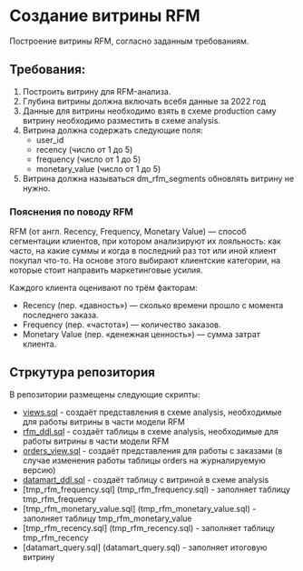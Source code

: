 # Создание витрины RFM

Построение витрины RFM, согласно заданным требованиям.

## Требования:

1. Построить витрину для RFM-анализа.
2. Глубина витрины должна включать всебя данные за 2022 год
3. Данные для витрины необходимо взять в схеме production саму витрину необходимо разместить в схеме analysis.
4. Витрина должна содержать следующие поля:
	* user_id
	* recency (число от 1 до 5)
	* frequency (число от 1 до 5)
	* monetary_value (число от 1 до 5)
5. Витрина должна называться dm_rfm_segments обновлять витрину не нужно.

### Пояснения по поводу RFM

RFM (от англ. Recency, Frequency, Monetary Value) — способ сегментации клиентов, при котором анализируют их лояльность: как часто, на какие суммы и когда в последний раз тот или иной клиент покупал что-то. На основе этого выбирают клиентские категории, на которые стоит направить маркетинговые усилия. 

Каждого клиента оценивают по трём факторам:
* Recency (пер. «давность») — сколько времени прошло с момента последнего заказа.
* Frequency (пер. «частота») — количество заказов.
* Monetary Value (пер. «денежная ценность») — сумма затрат клиента.
	
## Стркутура репозитория

В репозитории размещены следующие скрипты:
* [views.sql](views.sql) - создаёт представления в схеме analysis, необходимые для работы витрины в части модели RFM
* [rfm_ddl.sql](rfm_ddl.sql) - создаёт таблицы в схеме analysis, необходимые для работы витрины в части модели RFM
* [orders_view.sql](orders_view.sql) - создаёт представления для работы с заказами (в случае изменения работы таблицы orders на журналируемую версию)
* [datamart_ddl.sql](datamart_ddl.sql) - создаёт таблицу с витриной в схеме analysis
* [tmp_rfm_frequency.sql] (tmp_rfm_frequency.sql) - заполняет таблицу tmp_rfm_frequency
* [tmp_rfm_monetary_value.sql] (tmp_rfm_monetary_value.sql) - заполняет таблицу tmp_rfm_monetary_value
* [tmp_rfm_recency.sql] (tmp_rfm_recency.sql) - заполняет таблицу tmp_rfm_recency
* [datamart_query.sql] (datamart_query.sql) - заполняет итоговую витрину